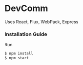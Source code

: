 DevComm
===

Uses React, Flux, WebPack, Express

### Installation Guide

Run 

```sh
$ npm install
$ npm start
```